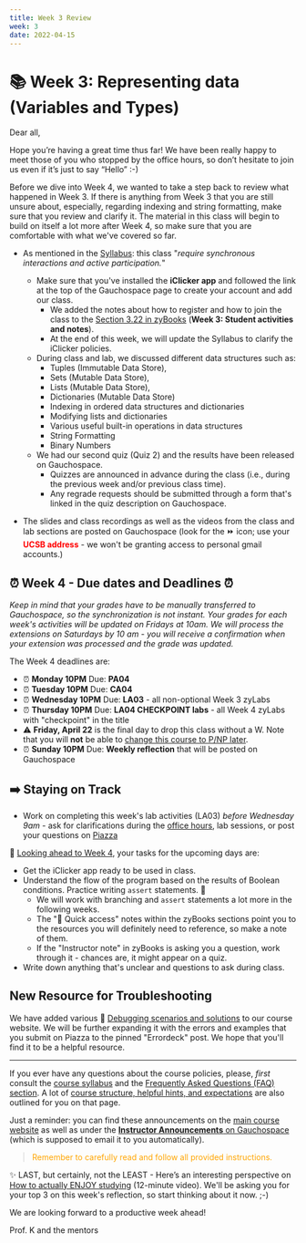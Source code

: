 ```yaml
---
title: Week 3 Review 
week: 3
date: 2022-04-15
---
```


# 📚 Week 3: Representing data (Variables and Types) 

Dear all,

Hope you’re having a great time thus far! 
We have been really happy to meet those of you who stopped by the office hours, so don’t hesitate to join us even if it’s just to say “Hello” :-)

Before we dive into Week 4, we wanted to take a step back to review what happened in Week 3.
If there is anything from Week 3 that you are still unsure about, especially, regarding indexing and string formatting, make sure that you review and clarify it. The material in this class will begin to build on itself a lot more after Week 4, so make sure that you are comfortable with what we've covered so far. 

* As mentioned in the [Syllabus]({{site.url}}/{{site.baseurl}}/about#online-class): this class "_require synchronous interactions and active participation._" 
    - Make sure that you've installed the **iClicker app** and followed the link at the top of the Gauchospace page to create your account and add our class. 
        - We added the notes about how to register and how to join the class to the [Section 3.22 in zyBooks](https://learn.zybooks.com/zybook/UCSBCMPSCW8KharitonovaSpring2022/chapter/3/section/22) (**Week 3: Student activities and notes**).
        - At the end of this week, we will update the Syllabus to clarify the iClicker policies.
    - During class and lab, we discussed different data structures such as:
        - Tuples (Immutable Data Store), 
        - Sets (Mutable Data Store),
        - Lists (Mutable Data Store),
        - Dictionaries (Mutable Data Store)
        - Indexing in ordered data structures and dictionaries
        - Modifying lists and dictionaries
        - Various useful built-in operations in data structures
        - String Formatting
        - Binary Numbers
    - We had our second quiz (Quiz 2) and the results have been released on Gauchospace. 
        - Quizzes are announced in advance during the class (i.e., during the previous week and/or previous class time). 
        - Any regrade requests should be submitted through a form that's linked in the quiz description on Gauchospace.

* The slides and class recordings as well as the videos from the class and lab sections are posted on Gauchospace (look for the ⏩ icon; use your <span style="color:red">**UCSB address**</span> - we won't be granting access to personal gmail accounts.)

## ⏰ Week 4 - Due dates and Deadlines ⏰

_Keep in mind that your grades have to be manually transferred to Gauchospace, so the synchronization is not instant. 
Your grades for each week's activities will be updated on Fridays at 10am. We will process the extensions on Saturdays by 10 am - you will receive a confirmation when your extension was processed and the grade was updated._

The Week 4 deadlines are:
* ⏰ **Monday 10PM** Due: **PA04**
* ⏰ **Tuesday 10PM** Due: **CA04**
* ⏰ **Wednesday 10PM** Due: **LA03** - all non-optional Week 3 zyLabs
* ⏰ **Thursday 10PM** Due: **LA04 CHECKPOINT labs** - all Week 4 zyLabs with "checkpoint" in the title
* ⚠️  **Friday, April 22** is the final day to drop this class without a W. Note that you will **not** be able to [change this course to P/NP later]({{site.url}}/{{site.baseurl}}/about#note-about-pnp).
* ⏰ **Sunday 10PM** Due: **Weekly reflection** that will be posted on Gauchospace


## ➡️    Staying on Track

* Work on completing this week's lab activities (LA03) _before Wednesday 9am_ - ask for clarifications during the [office hours]({{site.url}}/{{site.baseurl}}/schedule/), lab sessions, or post your questions on [Piazza]({{site.aux_links.Piazza}}) 

🔮 [Looking ahead to Week 4]({{site.url}}/{{site.baseurl}}/calendar#week-4), your tasks for the upcoming days are:
* Get the iClicker app ready to be used in class.
* Understand the flow of the program based on the results of Boolean conditions. Practice writing `assert` statements. 💎
    - We will work with branching and `assert` statements a lot more in the following weeks.
    - The "📎 Quick access" notes within the zyBooks sections point you to the resources you will definitely need to reference, so make a note of them.
    - If the "Instructor note" in zyBooks is asking you a question, work through it - chances are, it might appear on a quiz.
* Write down anything that's unclear and questions to ask during class.

## New Resource for Troubleshooting

We have added various 🐛 [Debugging scenarios and solutions]({{site.url}}/{{site.baseurl}}/ref/debug) to our course website. 
We will be further expanding it with the errors and examples that you submit on Piazza to the pinned "Errordeck" post.
We hope that you'll find it to be a helpful resource.

---

If you ever have any questions about the course policies, please, _first_ consult the [course syllabus]({{site.url}}/{{site.baseurl}}/about) and the [Frequently Asked Questions (FAQ) section]({{site.url}}/{{site.baseurl}}/faq). A lot of [course structure, helpful hints, and expectations]({{site.url}}/{{site.baseurl}}/faq/#weekly-pattern-and-planning-your-work) are also outlined for you on that page.

Just a reminder: you can find these announcements on the [main course website]({{site.url}}/{{site.baseurl}}/) as well as under the [**Instructor Announcements** on Gauchospace](https://gauchospace.ucsb.edu/courses/mod/forum/view.php?id=1014718) (which is supposed to email it to you automatically).

> <span style="color:orange"> Remember to carefully read and follow all provided instructions.</span>

✨ LAST, but certainly, not the LEAST - Here’s an interesting perspective on [How to actually ENJOY studying](https://www.youtube.com/watch?v=s_Chsfe7Ic8&ab_channel=UnJadedJade) (12-minute video). We'll be asking you for your top 3 on this week's reflection, so start thinking about it now. ;-)

We are looking forward to a productive week ahead!

Prof. K and the mentors


